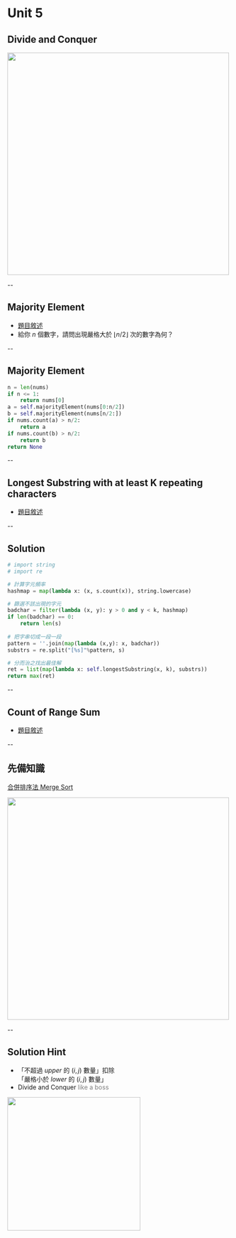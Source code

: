 # Unit 5
## Divide and Conquer

<img src="http://bigdata.ices.utexas.edu/wp-content/uploads/2014/03/divide-and-conquer1.png" style="width:500px">

--

## Majority Element

* [題目敘述](https://leetcode.com/problems/majority-element/)
* 給你 $n$ 個數字，請問出現嚴格大於 $\lfloor n/2\rfloor$ 次的數字為何？

--

## Majority Element

```python
n = len(nums)
if n <= 1:
    return nums[0]
a = self.majorityElement(nums[0:n/2])
b = self.majorityElement(nums[n/2:])
if nums.count(a) > n/2:
    return a
if nums.count(b) > n/2:
    return b
return None
```

--

## Longest Substring with at least K repeating characters

* [題目敘述](https://leetcode.com/problems/longest-substring-with-at-least-k-repeating-characters/)


--

## Solution

```python
# import string
# import re

# 計算字元頻率
hashmap = map(lambda x: (x, s.count(x)), string.lowercase)

# 篩選不該出現的字元
badchar = filter(lambda (x, y): y > 0 and y < k, hashmap)
if len(badchar) == 0:
    return len(s)
    
# 把字串切成一段一段
pattern = ''.join(map(lambda (x,y): x, badchar))
substrs = re.split("[%s]"%pattern, s)

# 分而治之找出最佳解
ret = list(map(lambda x: self.longestSubstring(x, k), substrs))
return max(ret)
```
<!-- .element: style="font-size:35%" -->

--

## Count of Range Sum

* [題目敘述](https://leetcode.com/problems/count-of-range-sum/)


--

## 先備知識

[合併排序法 Merge Sort](https://en.wikipedia.org/wiki/Merge_sort)

<img src="https://tshop.r10s.com/8f0/814/b7ab/fe36/b09f/58bb/9b47/11a8e6bf81005056ae3884.jpg" style="width:500px">

--

## Solution Hint

* 「不超過 $upper$ 的 $(i, j)$ 數量」扣除<br>「嚴格小於 $lower$ 的 $(i, j)$ 數量」
* Divide and Conquer <font color=gray>like a boss</font>

<img src="http://synergizeonline.net/bookmark-awards/wp-content/uploads/2013/09/like-a-boss21.jpg" style="width:300px">